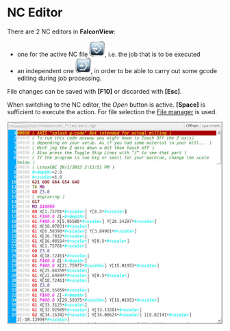 # NC Editor

There are 2 NC editors in **FalconView**:
- one for the active NC file ![Edit](images/SK_Edit.png), i.e. the job that is to be executed
- an independent one ![TestEdit](images/SK_TestEdit.png), in order to be able to carry out some gcode editing during job processing.

File changes can be saved with **[F10]** or discarded with **[Esc]**.

When switching to the NC editor, the *Open* button is active. **[Space]**
is sufficient to execute the action. For file selection the
[File manager](filemanager.html) is used.

![NC-Editor](images/NCEditor.jpg)
